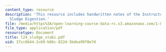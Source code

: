 ```yaml
---
content_type: resource
description: 'This resource includes handwritten notes of the Instructor on the topic:
  Sludge Digestion.'
file: /media/https%3A/open-learning-course-data-rc.s3.amazonaws.com/1-85-water-and-wastewater-treatment-engineering-spring-2006/37cc66442c69b66c822d5bdea99f0e7d_l24_sludge_stabi.pdf
file_type: application/pdf
resourcetype: Document
title: l24_sludge_stabi.pdf
uid: 37cc6644-2c69-b66c-822d-5bdea99f0e7d
---
```

